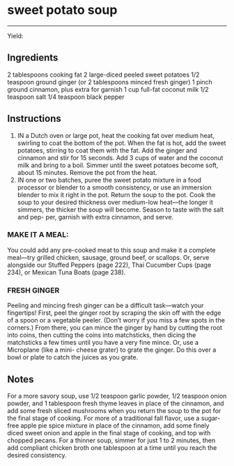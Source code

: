 # sweet potato soup
---
Yield: 

## Ingredients
2 tablespoons cooking fat
2 large-diced peeled sweet potatoes
1/2 teaspoon ground ginger (or
2 tablespoons minced fresh ginger)
1 pinch ground cinnamon, plus extra
for garnish
1 cup full-fat coconut milk
1/2 teaspoon salt
1/4 teaspoon black pepper

## Instructions
1. IN a Dutch oven or large pot, heat the cooking fat over
medium heat, swirling to coat the bottom of the pot. When
the fat is hot, add the sweet potatoes, stirring to coat them
with the fat. Add the ginger and cinnamon and stir for
15 seconds. Add 3 cups of water and the coconut milk and
bring to a boil. Simmer until the sweet potatoes become
soft, about 15 minutes. Remove the pot from the heat.
2. IN one or two batches, puree the sweet potato mixture in a
food processor or blender to a smooth consistency, or use
an immersion blender to mix it right in the pot. Return the
soup to the pot. Cook the soup to your desired thickness
over medium-low heat—the longer it simmers, the thicker
the soup will become. Season to taste with the salt and pep-
per, garnish with extra cinnamon, and serve.


### MAKE IT A MEAL: 
You could add any pre-cooked meat to
this soup and make it a complete meal—try grilled chicken,
sausage, ground beef, or scallops. Or, serve alongside our
Stuffed Peppers (page 222), Thai Cucumber Cups (page
234), or Mexican Tuna Boats (page 238).

### FRESH GINGER 
Peeling and mincing fresh ginger can
be a difficult task—watch your fingertips! First, peel the
ginger root by scraping the skin off with the edge of a spoon
or a vegetable peeler. (Don’t worry if you miss a few spots in
the corners.) From there, you can mince the ginger by hand
by cutting the root into coins, then cutting the coins into
matchsticks, then dicing the matchsticks a few times until
you have a very fine mince. Or, use a Microplane (like a mini-
cheese grater) to grate the ginger. Do this over a bowl or plate
to catch the juices as you grate.

## Notes

For a more savory soup, use 1/2 teaspoon
garlic powder, 1/2 teaspoon onion
powder, and 1 tablespoon fresh thyme
leaves in place of the cinnamon, and
add some fresh sliced mushrooms when
you return the soup to the pot for the
final stage of cooking. For more of a
traditional fall flavor, use a sugar-free
apple pie spice mixture in place of the
cinnamon, add some finely diced sweet
onion and apple in the final stage of
cooking, and top with chopped pecans.
For a thinner soup, simmer for just 1 to
2 minutes, then add compliant chicken
broth one tablespoon at a time until
you reach the desired consistency.